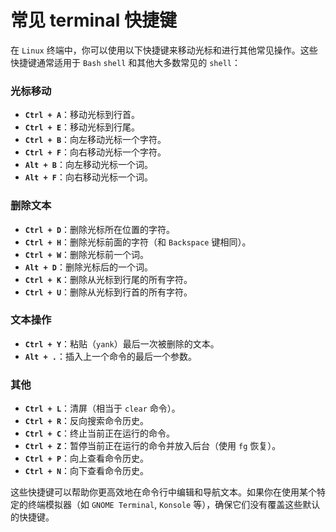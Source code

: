 # 常见 terminal 快捷键

在 `Linux` 终端中，你可以使用以下快捷键来移动光标和进行其他常见操作。这些快捷键通常适用于 `Bash` `shell` 和其他大多数常见的 `shell`：

### 光标移动

- **`Ctrl + A`**：移动光标到行首。
- **`Ctrl + E`**：移动光标到行尾。
- **`Ctrl + B`**：向左移动光标一个字符。
- **`Ctrl + F`**：向右移动光标一个字符。
- **`Alt + B`**：向左移动光标一个词。
- **`Alt + F`**：向右移动光标一个词。

### 删除文本

- **`Ctrl + D`**：删除光标所在位置的字符。
- **`Ctrl + H`**：删除光标前面的字符（和 `Backspace` 键相同）。
- **`Ctrl + W`**：删除光标前一个词。
- **`Alt + D`**：删除光标后的一个词。
- **`Ctrl + K`**：删除从光标到行尾的所有字符。
- **`Ctrl + U`**：删除从光标到行首的所有字符。

### 文本操作

- **`Ctrl + Y`**：粘贴（`yank`）最后一次被删除的文本。
- **`Alt + .`**：插入上一个命令的最后一个参数。

### 其他

- **`Ctrl + L`**：清屏（相当于 `clear` 命令）。
- **`Ctrl + R`**：反向搜索命令历史。
- **`Ctrl + C`**：终止当前正在运行的命令。
- **`Ctrl + Z`**：暂停当前正在运行的命令并放入后台（使用 `fg` 恢复）。
- **`Ctrl + P`**：向上查看命令历史。
- **`Ctrl + N`**：向下查看命令历史。

这些快捷键可以帮助你更高效地在命令行中编辑和导航文本。如果你在使用某个特定的终端模拟器（如 `GNOME Terminal`, `Konsole` 等），确保它们没有覆盖这些默认的快捷键。
